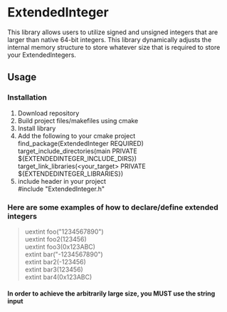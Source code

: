 # ExtendedInteger  
This library allows users to utilize signed and unsigned integers that are larger than native 64-bit integers. This library dynamically adjusts the internal memory structure to store whatever size that is required to store your ExtendedIntegers.  
## Usage  
### Installation
1. Download repository  
2. Build project files/makefiles using cmake  
3. Install library  
4. Add the following to your cmake project  
 find_package(ExtendedInteger REQUIRED)  
 target_include_directories(main PRIVATE ${EXTENDEDINTEGER_INCLUDE_DIRS})  
 target_link_libraries(<your_target> PRIVATE ${EXTENDEDINTEGER_LIBRARIES})  
5. include header in your project  
  #include "ExtendedInteger.h"  
### Here are some examples of how to declare/define extended integers  
> uextint foo("1234567890")  
> uextint foo2(123456)  
> uextint foo3(0x123ABC)  
> extint bar("-1234567890")  
> extint bar2(-123456)  
> extint bar3(123456)  
> extint bar4(0x123ABC)  
#### In order to achieve the arbitrarily large size, you MUST use the string input

